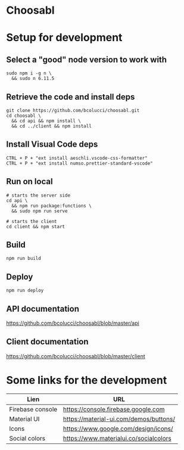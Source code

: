
# Choosabl

# Setup for development

## Select a "good" node version to work with

    sudo npm i -g n \
      && sudo n 6.11.5

## Retrieve the code and install deps

    git clone https://github.com/bcolucci/choosabl.git
    cd choosabl \
      && cd api && npm install \
      && cd ../client && npm install

## Install Visual Code deps

    CTRL + P + "ext install aeschli.vscode-css-formatter"
    CTRL + P + "ext install numso.prettier-standard-vscode"

## Run on local

    # starts the server side
    cd api \
      && npm run package:functions \
      && sudo npm run serve

    # starts the client
    cd client && npm start

## Build

    npm run build

## Deploy

    npm run deploy

## API documentation

https://github.com/bcolucci/choosabl/blob/master/api

## Client documentation

https://github.com/bcolucci/choosabl/blob/master/client

# Some links for the development

| Lien             | URL                                    |
|------------------|----------------------------------------|
| Firebase console | https://console.firebase.google.com    |
| Material UI      | https://material-ui.com/demos/buttons/ |
| Icons            | https://www.google.com/design/icons/   |
| Social colors    | https://www.materialui.co/socialcolors |
